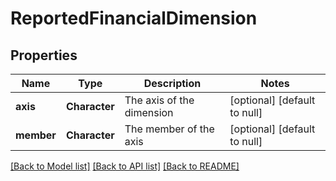 # ReportedFinancialDimension

## Properties
Name | Type | Description | Notes
------------ | ------------- | ------------- | -------------
**axis** | **Character** | The axis of the dimension | [optional] [default to null]
**member** | **Character** | The member of the axis | [optional] [default to null]

[[Back to Model list]](../README.md#documentation-for-models) [[Back to API list]](../README.md#documentation-for-api-endpoints) [[Back to README]](../README.md)


